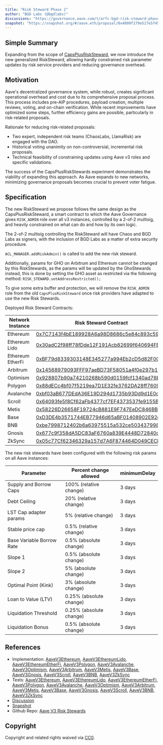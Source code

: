 ```yaml
---
title: "Risk Steward Phase 2"
author: "BGD Labs (@bgdlabs)"
discussions: "https://governance.aave.com/t/arfc-bgd-risk-steward-phase-2-risksteward/16204"
snapshot: "https://snapshot.org/#/aave.eth/proposal/0x4809f179e517e5745ec13eba8f40d98dab73ca65f8a141bd2f18cc16dcd0cc16"
---
```


## Simple Summary

Expanding from the scope of [CapsPlusRiskSteward](https://governance.aave.com/t/bgd-risk-steward-phase-1-capsplusrisksteward/12602), we now introduce the new generalized RiskSteward, allowing hardly constrained risk parameter updates by risk service providers and reducing governance overhead.

## Motivation

Aave's decentralized governance system, while robust, creates significant operational overhead and cost due to its comprehensive proposal process. This process includes pre-AIP procedures, payload creation, multiple reviews, voting, and on-chain verification.
While recent improvements have optimized some steps, further efficiency gains are possible, particularly in risk-related proposals.

Rationale for reducing risk-related proposals:

- Two expert, independent risk teams (ChaosLabs, LlamaRisk) are engaged with the DAO.
- Historical voting unanimity on non-controversial, incremental risk proposals.
- Technical feasibility of constraining updates using Aave v3 roles and specific validations.

The success of the CapsPlusRiskStewards experiment demonstrates the viability of expanding this approach. As Aave expands to new networks, minimizing governance proposals becomes crucial to prevent voter fatigue.

## Specification

The new RiskSteward we propose follows the same design as the CapsPlusRiskSteward, a smart contract to which the Aave Governance gives `RISK_ADMIN` role over all v3 instances, controlled by a 2-of-2 multisig, and heavily constrained on what can do and how by its own logic.

The 2-of-2 multisig controlling the RiskSteward will have Chaos and BGD Labs as signers, with the inclusion of BGD Labs as a matter of extra security procedure.

`ACL_MANAGER.addRiskAdmin()` is called to add the new risk steward.

Additionally, params for GHO on Arbitrum and Ethereum cannot be changed by this RiskStewards, as the params will be updated by the GhoStewards instead, this is done by setting the GHO asset as restricted via the following method: `RISK_STEWARD.setAddressRestricted();`

To give some extra buffer and protection, we will remove the `RISK_ADMIN` role from the old `CapsPlusRiskSteward` once risk providers have adapted to use the new Risk Stewards.

Deployed Risk Steward Contracts:

| Network Instance | Risk Steward Contract                                                                                                            |
| ---------------- | -------------------------------------------------------------------------------------------------------------------------------- |
| Ethereum         | [0x7C7143f4bE189928A6a98D8686c5e84c893c59c7](https://etherscan.io/address/0x7C7143f4bE189928A6a98D8686c5e84c893c59c7)            |
| Ethereum Lido    | [0x30adC2f98ff78fDde12F191Acb82699f640694FB](https://etherscan.io/address/0x30adC2f98ff78fDde12F191Acb82699f640694FB)            |
| Ethereum EtherFi | [0xBF79d8339303148E345277a994Eb2cD5d82F0067](https://etherscan.io/address/0xBF79d8339303148E345277a994Eb2cD5d82F0067)            |
| Arbitrum         | [0x14568979093FFF97aeBD73F58051a4f0e297b1eB](https://arbiscan.io/address/0x14568979093FFF97aeBD73F58051a4f0e297b1eB)             |
| Optimism         | [0x928807b90a74210268b590d0159fcf1340ad76bd](https://optimistic.etherscan.io/address/0x928807b90a74210268b590d0159fcf1340ad76bd) |
| Polygon          | [0x88dECc4bf07f5219ea7D1E32fe3762DA28ff7609](https://polygonscan.com/address/0x88dECc4bf07f5219ea7D1E32fe3762DA28ff7609)         |
| Avalanche        | [0xbf03aB677DEdA36E19D294d1735b93Dd9d1E0c05](https://snowscan.xyz/address/0xbf03aB677DEdA36E19D294d1735b93Dd9d1E0c05)            |
| Scroll           | [0x64093fe5f8Cf62aFb4377cf7EF4373537fe9155B](https://scrollscan.com/address/0x64093fe5f8Cf62aFb4377cf7EF4373537fe9155B)          |
| Metis            | [0x58226D26658F19724cB881E9F747EeDC846BB1c9](https://explorer.metis.io/address/0x58226D26658F19724cB881E9F747EeDC846BB1c9)       |
| Base             | [0xD3DE4b3571744EB77946d65aBF01408902E92c4E](https://basescan.org/address/0xD3DE4b3571744EB77946d65aBF01408902E92c4E)            |
| BNB              | [0xbe7998712402b6a63975515a532ce503437998b7](https://bscscan.com/address/0xbe7998712402b6a63975515a532ce503437998b7)             |
| Gnosis           | [0x677c9f358dA5DC83aF6760a839E4448D72840d04](https://gnosisscan.io/address/0x677c9f358dA5DC83aF6760a839E4448D72840d04)           |
| ZkSync           | [0x05c77Cf62346329a157d7A6F874464D049CECb26](https://era.zksync.network/address/0x05c77Cf62346329a157d7A6F874464D049CECb26)      |

The new risk stewards have been configured with the following risk params on all Aave instances:

| Parameter                 | Percent change allowed  | minimumDelay |
| ------------------------- | ----------------------- | ------------ |
| Supply and Borrow Caps    | 100% (relative change)  | 3 days       |
| Debt Ceiling              | 20% (relative change)   | 3 days       |
| LST Cap adapter params    | 5% (relative change)    | 3 days       |
| Stable price cap          | 0.5% (relative change)  | 3 days       |
| Base Variable Borrow Rate | 0.5% (absolute change)  | 3 days       |
| Slope 1                   | 0.5% (absolute change)  | 3 days       |
| Slope 2                   | 5% (absolute change)    | 3 days       |
| Optimal Point (Kink)      | 3% (absolute change)    | 3 days       |
| Loan to Value (LTV)       | 0.25% (absolute change) | 3 days       |
| Liquidation Threshold     | 0.25% (absolute change) | 3 days       |
| Liquidation Bonus         | 0.5% (absolute change)  | 3 days       |

## References

- Implementation: [AaveV3Ethereum](https://github.com/bgd-labs/aave-proposals-v3/blob/6133c63c69341c4462fc0fc00874096752a01fcb/src/20240805_Multi_RiskStewardPhase2/AaveV3Ethereum_RiskStewardPhase2_20240805.sol), [AaveV3EthereumLido](https://github.com/bgd-labs/aave-proposals-v3/blob/6133c63c69341c4462fc0fc00874096752a01fcb/src/20240805_Multi_RiskStewardPhase2/AaveV3EthereumLido_RiskStewardPhase2_20240805.sol), [AaveV3EthereumEtherFi](https://github.com/bgd-labs/aave-proposals-v3/blob/6133c63c69341c4462fc0fc00874096752a01fcb/src/20240805_Multi_RiskStewardPhase2/AaveV3EthereumEtherFi_RiskStewardPhase2_20240805.sol), [AaveV3Polygon](https://github.com/bgd-labs/aave-proposals-v3/blob/6133c63c69341c4462fc0fc00874096752a01fcb/src/20240805_Multi_RiskStewardPhase2/AaveV3Polygon_RiskStewardPhase2_20240805.sol), [AaveV3Avalanche](https://github.com/bgd-labs/aave-proposals-v3/blob/6133c63c69341c4462fc0fc00874096752a01fcb/src/20240805_Multi_RiskStewardPhase2/AaveV3Avalanche_RiskStewardPhase2_20240805.sol), [AaveV3Optimism](https://github.com/bgd-labs/aave-proposals-v3/blob/6133c63c69341c4462fc0fc00874096752a01fcb/src/20240805_Multi_RiskStewardPhase2/AaveV3Optimism_RiskStewardPhase2_20240805.sol), [AaveV3Arbitrum](https://github.com/bgd-labs/aave-proposals-v3/blob/6133c63c69341c4462fc0fc00874096752a01fcb/src/20240805_Multi_RiskStewardPhase2/AaveV3Arbitrum_RiskStewardPhase2_20240805.sol), [AaveV3Metis](https://github.com/bgd-labs/aave-proposals-v3/blob/6133c63c69341c4462fc0fc00874096752a01fcb/src/20240805_Multi_RiskStewardPhase2/AaveV3Metis_RiskStewardPhase2_20240805.sol), [AaveV3Base](https://github.com/bgd-labs/aave-proposals-v3/blob/6133c63c69341c4462fc0fc00874096752a01fcb/src/20240805_Multi_RiskStewardPhase2/AaveV3Base_RiskStewardPhase2_20240805.sol), [AaveV3Gnosis](https://github.com/bgd-labs/aave-proposals-v3/blob/6133c63c69341c4462fc0fc00874096752a01fcb/src/20240805_Multi_RiskStewardPhase2/AaveV3Gnosis_RiskStewardPhase2_20240805.sol), [AaveV3Scroll](https://github.com/bgd-labs/aave-proposals-v3/blob/6133c63c69341c4462fc0fc00874096752a01fcb/src/20240805_Multi_RiskStewardPhase2/AaveV3Scroll_RiskStewardPhase2_20240805.sol), [AaveV3BNB](https://github.com/bgd-labs/aave-proposals-v3/blob/6133c63c69341c4462fc0fc00874096752a01fcb/src/20240805_Multi_RiskStewardPhase2/AaveV3BNB_RiskStewardPhase2_20240805.sol), [AaveV3ZkSync](https://github.com/bgd-labs/aave-proposals-v3/blob/6133c63c69341c4462fc0fc00874096752a01fcb/zksync/src/20240805_Multi_RiskStewardPhase2/AaveV3ZkSync_RiskStewardPhase2_20240805.sol)
- Tests: [AaveV3Ethereum](https://github.com/bgd-labs/aave-proposals-v3/blob/6133c63c69341c4462fc0fc00874096752a01fcb/src/20240805_Multi_RiskStewardPhase2/AaveV3Ethereum_RiskStewardPhase2_20240805.t.sol), [AaveV3EthereumLido](https://github.com/bgd-labs/aave-proposals-v3/blob/6133c63c69341c4462fc0fc00874096752a01fcb/src/20240805_Multi_RiskStewardPhase2/AaveV3EthereumLido_RiskStewardPhase2_20240805.t.sol), [AaveV3EthereumEtherFi](https://github.com/bgd-labs/aave-proposals-v3/blob/6133c63c69341c4462fc0fc00874096752a01fcb/src/20240805_Multi_RiskStewardPhase2/AaveV3EthereumEtherFi_RiskStewardPhase2_20240805.t.sol), [AaveV3Polygon](https://github.com/bgd-labs/aave-proposals-v3/blob/6133c63c69341c4462fc0fc00874096752a01fcb/src/20240805_Multi_RiskStewardPhase2/AaveV3Polygon_RiskStewardPhase2_20240805.t.sol), [AaveV3Avalanche](https://github.com/bgd-labs/aave-proposals-v3/blob/6133c63c69341c4462fc0fc00874096752a01fcb/src/20240805_Multi_RiskStewardPhase2/AaveV3Avalanche_RiskStewardPhase2_20240805.t.sol), [AaveV3Optimism](https://github.com/bgd-labs/aave-proposals-v3/blob/6133c63c69341c4462fc0fc00874096752a01fcb/src/20240805_Multi_RiskStewardPhase2/AaveV3Optimism_RiskStewardPhase2_20240805.t.sol), [AaveV3Arbitrum](https://github.com/bgd-labs/aave-proposals-v3/blob/6133c63c69341c4462fc0fc00874096752a01fcb/src/20240805_Multi_RiskStewardPhase2/AaveV3Arbitrum_RiskStewardPhase2_20240805.t.sol), [AaveV3Metis](https://github.com/bgd-labs/aave-proposals-v3/blob/6133c63c69341c4462fc0fc00874096752a01fcb/src/20240805_Multi_RiskStewardPhase2/AaveV3Metis_RiskStewardPhase2_20240805.t.sol), [AaveV3Base](https://github.com/bgd-labs/aave-proposals-v3/blob/6133c63c69341c4462fc0fc00874096752a01fcb/src/20240805_Multi_RiskStewardPhase2/AaveV3Base_RiskStewardPhase2_20240805.t.sol), [AaveV3Gnosis](https://github.com/bgd-labs/aave-proposals-v3/blob/6133c63c69341c4462fc0fc00874096752a01fcb/src/20240805_Multi_RiskStewardPhase2/AaveV3Gnosis_RiskStewardPhase2_20240805.t.sol), [AaveV3Scroll](https://github.com/bgd-labs/aave-proposals-v3/blob/6133c63c69341c4462fc0fc00874096752a01fcb/src/20240805_Multi_RiskStewardPhase2/AaveV3Scroll_RiskStewardPhase2_20240805.t.sol), [AaveV3BNB](https://github.com/bgd-labs/aave-proposals-v3/blob/6133c63c69341c4462fc0fc00874096752a01fcb/src/20240805_Multi_RiskStewardPhase2/AaveV3BNB_RiskStewardPhase2_20240805.t.sol), [AaveV3ZkSync](https://github.com/bgd-labs/aave-proposals-v3/blob/6133c63c69341c4462fc0fc00874096752a01fcb/zksync/src/20240805_Multi_RiskStewardPhase2/AaveV3ZkSync_RiskStewardPhase2_20240805.t.sol)
- [Discussion](https://governance.aave.com/t/arfc-bgd-risk-steward-phase-2-risksteward/16204)
- [Snapshot](https://snapshot.org/#/aave.eth/proposal/0x4809f179e517e5745ec13eba8f40d98dab73ca65f8a141bd2f18cc16dcd0cc16)
- Github Repo: [Aave V3 Risk Stewards](https://github.com/aave-dao/aave-v3-risk-stewards)

## Copyright

Copyright and related rights waived via [CC0](https://creativecommons.org/publicdomain/zero/1.0/).
